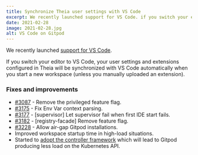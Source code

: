 ```yaml
---
title: Synchronize Theia user settings with VS Code
excerpt: We recently launched support for VS Code. if you switch your editor to VS Code, your user settings and extensions configured in Theia will be synchronized with VS Code automatically when you start a new workspace (unless you manually uploaded an extension).
date: 2021-02-28
image: 2021-02-28.jpg
alt: VS Code on Gitpod
---
```


<script>
  import Contributors from "../../components/changelog/contributors.svelte";
</script>

We recently launched [support for VS Code](/blog/root-docker-and-vscode#vs-code).

If you switch your editor to VS Code, your user settings and extensions configured in Theia will be synchronized with VS Code automatically when you start a new workspace (unless you manually uploaded an extension).

### Fixes and improvements

- [#3087](https://github.com/gitpod-io/gitpod/pull/3087) - Remove the privileged feature flag.
- [#3175](https://github.com/gitpod-io/gitpod/pull/3175) - Fix Env Var context parsing.
- [#3177](https://github.com/gitpod-io/gitpod/pull/3177) - [supervisor] Let supervisor fail when first IDE start fails.
- [#3182](https://github.com/gitpod-io/gitpod/pull/3182) - [registry-facade] Remove feature flag.
- [#3228](https://github.com/gitpod-io/gitpod/pull/3228) - Allow air-gap Gitpod installations.
- Improved workspace startup time in high-load situations.
- Started to [adopt the controller framework](https://kubernetes.io/docs/concepts/architecture/controller/) which will lead to Gitpod producing less load on the Kubernetes API.

<p><Contributors usernames="akosyakov,svenefftinge,csweichel,AlexTugarev,corneliusludmann,geropl,aledbf" /></p>
